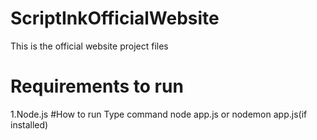 # ScriptInkOfficialWebsite
This is the official website project files
# Requirements to run
1.Node.js
#How to run
Type command node app.js or nodemon app.js(if installed)
